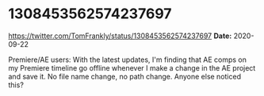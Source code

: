 # 1308453562574237697
https://twitter.com/TomFrankly/status/1308453562574237697
**Date:** 2020-09-22

Premiere/AE users: With the latest updates, I'm finding that AE comps on my Premiere timeline go offline whenever I make a change in the AE project and save it. No file name change, no path change. Anyone else noticed this?
